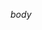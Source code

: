 $body$

[MSC]: /theory/msc.html
[Constitution]: /theory/constitution.html
[Proving MU Viability]: /theory/proving-mu-viability.html
[A Millennial Utopia]: /theory/a-millennial-utopia.html
[Selected Principles]: /theory/selected-principles.html
[Work Ethic]: /theory/selected-principles.html#work-ethic
[Transition]: /theory/transition.html
[Managing Shared Resources]: /theory/managing-shared-resources.html
[Utopian Capital]: /theory/utopian-capital.html
[Implementation Ideas]: /theory/implementation-ideas.html
[Marketing Ideas]: /theory/marketing-ideas.html

[Lemontopia Timeline]: /lemontopia/
[The Bad Times]: /lemontopia/bad-times.html
[The Redvale Affair]: /lemontopia/redvale-affair.html
[The Failed Flood]: /lemontopia/failed-flood.html
[The Lemon Blight]: /lemontopia/lemon-blight.html
[The Growing Question]: /lemontopia/growing.html
[The Lemonade Centennial]: /lemontopia/lemonade.html
